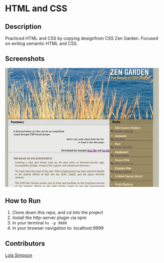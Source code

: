 # HTML and CSS 

## Description
Practiced HTML and CSS by copying designfrom CSS Zen Garden. Focused on writing semantic HTML and CSS.

## Screenshots
![Webpage](https://raw.githubusercontent.com/lolasimp/html-css-101/master/screenshots/Screen%20Shot%202018-03-24%20at%2012.18.50%20PM.png)

## How to Run
1. Clone down this repo, and cd into the project
1. Install the http-server plugin via npm
1. In your terminal ```hs -p 9999```
1. In your browser navigation to: localhost:9999

## Contributors
[Lola Simpson](https://github.com/lolasimp)